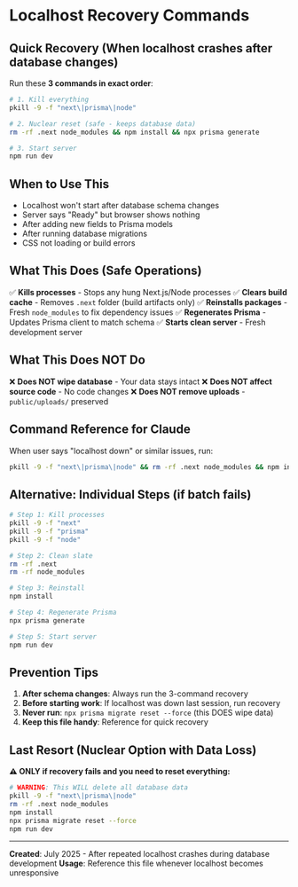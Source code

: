 # Localhost Recovery Commands

## Quick Recovery (When localhost crashes after database changes)

Run these **3 commands in exact order**:

```bash
# 1. Kill everything
pkill -9 -f "next\|prisma\|node"

# 2. Nuclear reset (safe - keeps database data)
rm -rf .next node_modules && npm install && npx prisma generate

# 3. Start server
npm run dev
```

## When to Use This

- Localhost won't start after database schema changes
- Server says "Ready" but browser shows nothing
- After adding new fields to Prisma models
- After running database migrations
- CSS not loading or build errors

## What This Does (Safe Operations)

✅ **Kills processes** - Stops any hung Next.js/Node processes
✅ **Clears build cache** - Removes `.next` folder (build artifacts only)
✅ **Reinstalls packages** - Fresh `node_modules` to fix dependency issues
✅ **Regenerates Prisma** - Updates Prisma client to match schema
✅ **Starts clean server** - Fresh development server

## What This Does NOT Do

❌ **Does NOT wipe database** - Your data stays intact
❌ **Does NOT affect source code** - No code changes
❌ **Does NOT remove uploads** - `public/uploads/` preserved

## Command Reference for Claude

When user says "localhost down" or similar issues, run:

```bash
pkill -9 -f "next\|prisma\|node" && rm -rf .next node_modules && npm install && npx prisma generate && npm run dev
```

## Alternative: Individual Steps (if batch fails)

```bash
# Step 1: Kill processes
pkill -9 -f "next"
pkill -9 -f "prisma" 
pkill -9 -f "node"

# Step 2: Clean slate
rm -rf .next
rm -rf node_modules

# Step 3: Reinstall
npm install

# Step 4: Regenerate Prisma
npx prisma generate

# Step 5: Start server
npm run dev
```

## Prevention Tips

1. **After schema changes**: Always run the 3-command recovery
2. **Before starting work**: If localhost was down last session, run recovery
3. **Never run**: `npx prisma migrate reset --force` (this DOES wipe data)
4. **Keep this file handy**: Reference for quick recovery

## Last Resort (Nuclear Option with Data Loss)

**⚠️ ONLY if recovery fails and you need to reset everything:**

```bash
# WARNING: This WILL delete all database data
pkill -9 -f "next\|prisma\|node"
rm -rf .next node_modules
npm install
npx prisma migrate reset --force
npm run dev
```

---

**Created**: July 2025 - After repeated localhost crashes during database development
**Usage**: Reference this file whenever localhost becomes unresponsive